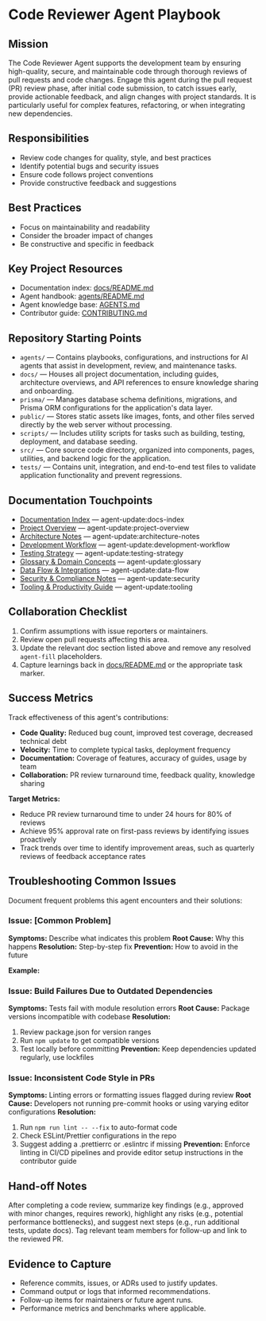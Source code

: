 <!-- agent-update:start:agent-code-reviewer -->
# Code Reviewer Agent Playbook

## Mission
The Code Reviewer Agent supports the development team by ensuring high-quality, secure, and maintainable code through thorough reviews of pull requests and code changes. Engage this agent during the pull request (PR) review phase, after initial code submission, to catch issues early, provide actionable feedback, and align changes with project standards. It is particularly useful for complex features, refactoring, or when integrating new dependencies.

## Responsibilities
- Review code changes for quality, style, and best practices
- Identify potential bugs and security issues
- Ensure code follows project conventions
- Provide constructive feedback and suggestions

## Best Practices
- Focus on maintainability and readability
- Consider the broader impact of changes
- Be constructive and specific in feedback

## Key Project Resources
- Documentation index: [docs/README.md](../docs/README.md)
- Agent handbook: [agents/README.md](./README.md)
- Agent knowledge base: [AGENTS.md](../../AGENTS.md)
- Contributor guide: [CONTRIBUTING.md](../../CONTRIBUTING.md)

## Repository Starting Points
- `agents/` — Contains playbooks, configurations, and instructions for AI agents that assist in development, review, and maintenance tasks.
- `docs/` — Houses all project documentation, including guides, architecture overviews, and API references to ensure knowledge sharing and onboarding.
- `prisma/` — Manages database schema definitions, migrations, and Prisma ORM configurations for the application's data layer.
- `public/` — Stores static assets like images, fonts, and other files served directly by the web server without processing.
- `scripts/` — Includes utility scripts for tasks such as building, testing, deployment, and database seeding.
- `src/` — Core source code directory, organized into components, pages, utilities, and backend logic for the application.
- `tests/` — Contains unit, integration, and end-to-end test files to validate application functionality and prevent regressions.

## Documentation Touchpoints
- [Documentation Index](../docs/README.md) — agent-update:docs-index
- [Project Overview](../docs/project-overview.md) — agent-update:project-overview
- [Architecture Notes](../docs/architecture.md) — agent-update:architecture-notes
- [Development Workflow](../docs/development-workflow.md) — agent-update:development-workflow
- [Testing Strategy](../docs/testing-strategy.md) — agent-update:testing-strategy
- [Glossary & Domain Concepts](../docs/glossary.md) — agent-update:glossary
- [Data Flow & Integrations](../docs/data-flow.md) — agent-update:data-flow
- [Security & Compliance Notes](../docs/security.md) — agent-update:security
- [Tooling & Productivity Guide](../docs/tooling.md) — agent-update:tooling

<!-- agent-readonly:guidance -->
## Collaboration Checklist
1. Confirm assumptions with issue reporters or maintainers.
2. Review open pull requests affecting this area.
3. Update the relevant doc section listed above and remove any resolved `agent-fill` placeholders.
4. Capture learnings back in [docs/README.md](../docs/README.md) or the appropriate task marker.

## Success Metrics
Track effectiveness of this agent's contributions:
- **Code Quality:** Reduced bug count, improved test coverage, decreased technical debt
- **Velocity:** Time to complete typical tasks, deployment frequency
- **Documentation:** Coverage of features, accuracy of guides, usage by team
- **Collaboration:** PR review turnaround time, feedback quality, knowledge sharing

**Target Metrics:**
- Reduce PR review turnaround time to under 24 hours for 80% of reviews
- Achieve 95% approval rate on first-pass reviews by identifying issues proactively
- Track trends over time to identify improvement areas, such as quarterly reviews of feedback acceptance rates

## Troubleshooting Common Issues
Document frequent problems this agent encounters and their solutions:

### Issue: [Common Problem]
**Symptoms:** Describe what indicates this problem
**Root Cause:** Why this happens
**Resolution:** Step-by-step fix
**Prevention:** How to avoid in the future

**Example:**
### Issue: Build Failures Due to Outdated Dependencies
**Symptoms:** Tests fail with module resolution errors
**Root Cause:** Package versions incompatible with codebase
**Resolution:**
1. Review package.json for version ranges
2. Run `npm update` to get compatible versions
3. Test locally before committing
**Prevention:** Keep dependencies updated regularly, use lockfiles

### Issue: Inconsistent Code Style in PRs
**Symptoms:** Linting errors or formatting issues flagged during review
**Root Cause:** Developers not running pre-commit hooks or using varying editor configurations
**Resolution:**
1. Run `npm run lint -- --fix` to auto-format code
2. Check ESLint/Prettier configurations in the repo
3. Suggest adding a .prettierrc or .eslintrc if missing
**Prevention:** Enforce linting in CI/CD pipelines and provide editor setup instructions in the contributor guide

## Hand-off Notes
After completing a code review, summarize key findings (e.g., approved with minor changes, requires rework), highlight any risks (e.g., potential performance bottlenecks), and suggest next steps (e.g., run additional tests, update docs). Tag relevant team members for follow-up and link to the reviewed PR.

## Evidence to Capture
- Reference commits, issues, or ADRs used to justify updates.
- Command output or logs that informed recommendations.
- Follow-up items for maintainers or future agent runs.
- Performance metrics and benchmarks where applicable.
<!-- agent-update:end -->
